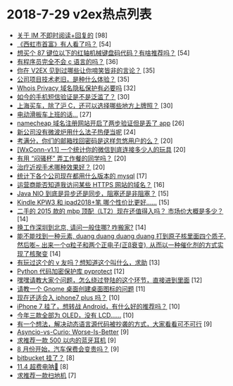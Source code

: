 # 2018-7-29 v2ex热点列表

+ [关于 IM 不即时阅读+回复的](https://www.v2ex.com/t/475072#reply98) [98]
+ [《西虹市首富》有人看了吗？](https://www.v2ex.com/t/475036#reply54) [54]
+ [想买个 87 键位以下的红轴机械键盘码代码？有啥推荐吗？](https://www.v2ex.com/t/475053#reply54) [54]
+ [有程序员完全不会 c 语言的吗？](https://www.v2ex.com/t/475073#reply36) [36]
+ [你在 V2EX 见到过哪些让你啼笑皆非的言论？](https://www.v2ex.com/t/475075#reply35) [35]
+ [公司项目技术老旧，是种什么体验？](https://www.v2ex.com/t/475097#reply35) [35]
+ [Whois Privacy 域名隐私保护有必要吗](https://www.v2ex.com/t/475098#reply32) [32]
+ [如今的手机短信验证是不是泛滥了？](https://www.v2ex.com/t/475028#reply30) [30]
+ [上海买车，除了沪 C，还可以选择哪些地方上牌照？](https://www.v2ex.com/t/475037#reply30) [30]
+ [电动滑板车上班的话...](https://www.v2ex.com/t/475047#reply27) [27]
+ [namecheap 域名注册网站开启了两步验证但是丢了 app](https://www.v2ex.com/t/475034#reply26) [26]
+ [新公司没有微波炉用什么法子热便当呢](https://www.v2ex.com/t/475083#reply24) [24]
+ [考满分，你们的邮箱找回密码是这样忽悠用户的么？](https://www.v2ex.com/t/475038#reply20) [20]
+ [[WxConn-v1.1] 一个统计你的微信到底连接多少人的玩具](https://www.v2ex.com/t/475056#reply20) [20]
+ [有用 “闷骚杯” 弄工作餐的同学吗？](https://www.v2ex.com/t/475068#reply20) [20]
+ [治疗近视手术哪种效果好？](https://www.v2ex.com/t/475125#reply20) [20]
+ [统计下各个公司现在都用什么版本的 mysql](https://www.v2ex.com/t/475069#reply17) [17]
+ [运营商能否知道我访问某些 HTTPS 网站的域名？](https://www.v2ex.com/t/475061#reply16) [16]
+ [Java NIO 到底是异步还是同步，阻塞还是非阻塞？](https://www.v2ex.com/t/475074#reply15) [15]
+ [Kindle KPW3 和 ipad2018+笔 哪个性价比更好……](https://www.v2ex.com/t/475084#reply15) [15]
+ [二手的 2015 款的 mbp 顶配（LT2）现在还值得入吗？ 市场价大概是多少？](https://www.v2ex.com/t/475033#reply14) [14]
+ [换工作深圳到北京, 请问一般住哪? 咋搬家?](https://www.v2ex.com/t/475051#reply14) [14]
+ [能不能找到一种元素, duang duang duang duang 打到原子核里面四个质子, 然后嘭~ 出来一个α粒子和两个正电子(正β衰变), 从而以一种催化剂的方式实现了核聚变](https://www.v2ex.com/t/475120#reply14) [14]
+ [有玩过这个的 v 友吗？想知道这个叫什么，求助](https://www.v2ex.com/t/475058#reply13) [13]
+ [Python 代码加密保护库 pyprotect](https://www.v2ex.com/t/475057#reply12) [12]
+ [嘿嘿请教大家个问题，怎么绕过登陆的这个环节，直接进到里面](https://www.v2ex.com/t/475116#reply12) [12]
+ [请教一个 Gnome 桌面创建桌面图标的问题](https://www.v2ex.com/t/475071#reply11) [11]
+ [现在还适合入 iphone7 plus 吗？](https://www.v2ex.com/t/475144#reply10) [10]
+ [iPhone 7 挂了，想转战 Android，有什么好的推荐吗？](https://www.v2ex.com/t/475154#reply10) [10]
+ [今年三款全部为 OLED，没有 LCD……](https://www.v2ex.com/t/475062#reply10) [10]
+ [有一个想法，解决动态语言源代码被抄袭的方式，大家看看可不可行](https://www.v2ex.com/t/475152#reply9) [9]
+ [Asyncio-vs-Curio: Worse-Is-Better](https://www.v2ex.com/t/475087#reply9) [9]
+ [求推荐一款 500 以内的蓝牙耳机](https://www.v2ex.com/t/475134#reply9) [9]
+ [8 月份开始，汽车保费会变贵吗？](https://www.v2ex.com/t/475135#reply9) [9]
+ [bitbucket 挂了？](https://www.v2ex.com/t/475040#reply8) [8]
+ [11.4 超费电呐🙂](https://www.v2ex.com/t/475106#reply8) [8]
+ [求推荐一款扫地机](https://www.v2ex.com/t/475138#reply7) [7]

